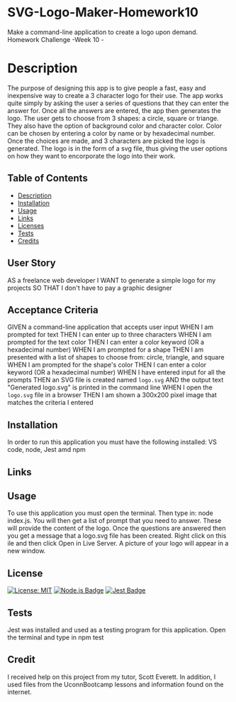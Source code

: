 # SVG-Logo-Maker-Homework10
Make a command-line application to create a logo upon demand.  Homework Challenge -Week 10 -

# Description
The purpose of designing this app is to give people a fast, easy and inexpensive way to create a 3 character logo for their use. The app works quite simply
by asking the user a series of questions that they can enter the answer for.  Once all the answers are entered, the app then generates the logo.
The user gets to choose from 3 shapes: a circle, square or triange.  They also have the option of background color and character color. Color can be chosen by entering
a color by name or by hexadecimal number. Once the choices are made, and 3 characters are picked the logo is generated.  The logo is in the form of a svg file, thus 
giving the user options on how they want to encorporate the logo into their work.

## Table of Contents
* [Description](#description)
* [Installation](#installation)
* [Usage](#usage)
* [Links](#links)
* [Licenses](#license)
* [Tests](#tests)
* [Credits](#credits)

## User Story
AS a freelance web developer
I WANT to generate a simple logo for my projects
SO THAT I don't have to pay a graphic designer

## Acceptance Criteria
GIVEN a command-line application that accepts user input
WHEN I am prompted for text
THEN I can enter up to three characters
WHEN I am prompted for the text color
THEN I can enter a color keyword (OR a hexadecimal number)
WHEN I am prompted for a shape
THEN I am presented with a list of shapes to choose from: circle, triangle, and square
WHEN I am prompted for the shape's color
THEN I can enter a color keyword (OR a hexadecimal number)
WHEN I have entered input for all the prompts
THEN an SVG file is created named `logo.svg`
AND the output text "Generated logo.svg" is printed in the command line
WHEN I open the `logo.svg` file in a browser
THEN I am shown a 300x200 pixel image that matches the criteria I entered

## Installation
In order to run this application you must have the following installed: VS code, node, Jest amd npm

## Links


## Usage
To use this application you must open the terminal. Then type in: node index.js.  You will then get 
a list of prompt that you need to answer.  These will provide the content of the logo.  Once the questions
are answered then you get a message that a logo.svg file has been created.  Right click on this ile and
then click Open in Live Server.  A picture of your logo will appear in a new window.

## License
[![License: MIT](https://img.shields.io/badge/License-MIT-green.svg)](https://opensource.org/licenses/MIT)
  [![Node.js Badge](https://img.shields.io/badge/Node.js-393?logo=nodedotjs&logoColor=fff&style=flat)](https://nodejs.org/en) 
  [![Jest Badge](https://img.shields.io/badge/Jest-C21325?logo=jest&logoColor=fff&style=flat)](https://jestjs.io/)

## Tests
Jest was installed and used as a testing program for this application.  Open the terminal and type in npm test

## Credit
I received help on this project from my tutor, Scott Everett.  In addition, I used files from the UconnBootcamp lessons and
information found on the internet.
